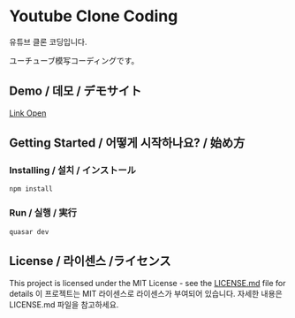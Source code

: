 # Youtube Clone Coding
유튜브 클론 코딩입니다.

ユーチューブ模写コーディングです。
## Demo / 데모 / デモサイト

[Link Open](https://youtube-clone-coding.netlify.app/#/)

## Getting Started / 어떻게 시작하나요? / 始め方

### Installing / 설치 / インストール

```
npm install
```

### Run / 실행 / 実行

```
quasar dev
```

## License / 라이센스 /ライセンス

This project is licensed under the MIT License - see the [LICENSE.md](https://gist.github.com/PurpleBooth/LICENSE.md) file for details
이 프로젝트는 MIT 라이센스로 라이센스가 부여되어 있습니다. 자세한 내용은 LICENSE.md 파일을 참고하세요.
